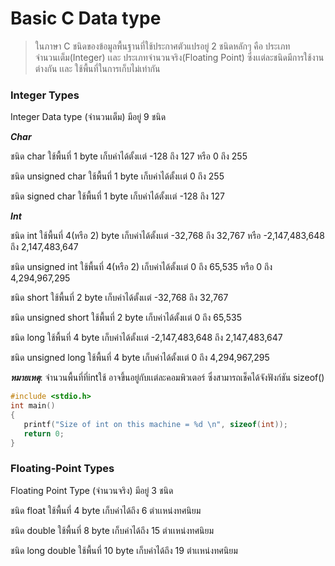 

# Basic C Data type #
> ในภาษา C ชนิดของข้อมูลพื้นฐานที่ใช้ประกาศตัวแปรอยู่ 2 ชนิดหลักๆ คือ ประเภทจำนวนเต็ม(Integer) เเละ ประเภทจำนวนจริง(Floating Point) 
ซึ่งเเต่ละชนิดมีการใช้งานต่างกัน เเละ ใช้พื้นที่ในการเก็บไม่เท่ากัน

### Integer Types ###
Integer Data type (จำนวนเต็ม) มีอยู่ 9 ชนิด

***Char***

ชนิด char ใช้พื้นที่ 1 byte เก็บค่าได้ตั้งเเต่ -128 ถึง 127 หรือ 0 ถึง 255 

ชนิด unsigned char ใช้พื้นที่ 1 byte เก็บค่าได้ตั้งเเต่ 0 ถึง 255 

ชนิด signed char ใช้พื้นที่ 1 byte เก็บค่าได้ตั้งเเต่ -128 ถึง 127

***Int***

ชนิด int ใช้พื้นที่ 4(หรือ 2) byte เก็บค่าได้ตั้งเเต่ -32,768 ถึง 32,767 หรือ -2,147,483,648 ถึง 2,147,483,647

ชนิด unsigned int ใช้พื้นที่ 4(หรือ 2) เก็บค่าได้ตั้งเเต่ 0 ถึง 65,535 หรือ 0 ถึง 4,294,967,295

ชนิด short ใช้พื้นที่ 2 byte เก็บค่าได้ตั้งเเต่ -32,768 ถึง 32,767

ชนิด unsigned short ใช้พื้นที่ 2 byte เก็บค่าได้ตั้งเเต่ 0 ถึง 65,535

ชนิด long ใช้พื้นที่ 4 byte เก็บค่าได้ตั้งเเต่ -2,147,483,648 ถึง 2,147,483,647

ชนิด unsigned long ใช้พื้นที่ 4 byte เก็บค่าได้ตั้งเเต่ 0 ถึง 4,294,967,295

***หมายเหตุ***: จำนวนพื้นที่ที่intใช้ อาจขึ้นอยู่กับเเต่ละคอมพิวเตอร์ ซึ่งสามารถเช็คได้จังฟังก์ชัน sizeof() 

```c
#include <stdio.h>
int main() 
{
   printf("Size of int on this machine = %d \n", sizeof(int));
   return 0;
}
```

### Floating-Point Types ###

Floating Point Type (จำนวนจริง) มีอยู่ 3 ชนิด

ชนิด float ใช้พื้นที่ 4 byte เก็บค่าได้ถึง 6 ตำเเหน่งทศนิยม

ชนิด double ใช้พื้นที่ 8 byte เก็บค่าได้ถึง 15 ตำเเหน่งทศนิยม

ชนิด long double ใช้พื้นที่ 10 byte เก็บค่าได้ถึง 19 ตำเเหน่งทศนิยม
